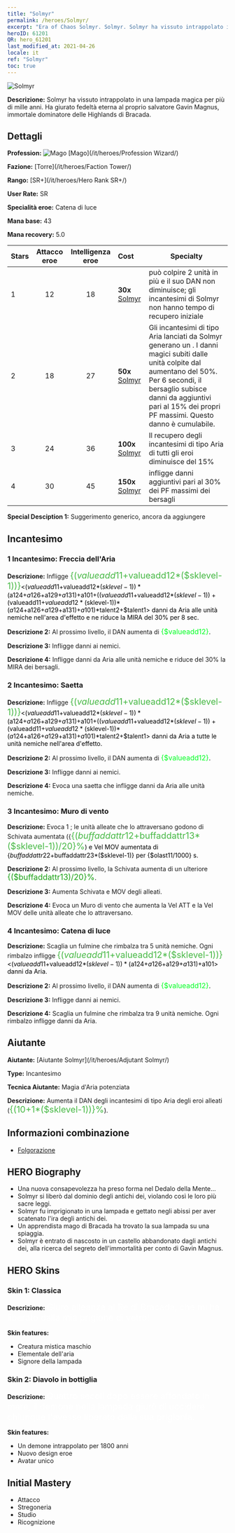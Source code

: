 ```yaml
---
title: "Solmyr"
permalink: /heroes/Solmyr/
excerpt: "Era of Chaos Solmyr. Solmyr. Solmyr ha vissuto intrappolato in una lampada magica per più di mille anni. Ha giurato fedeltà eterna al proprio salvatore Gavin Magnus, immortale dominatore delle Highlands di Bracada."
heroID: 61201
QR: hero_61201
last_modified_at: 2021-04-26
locale: it
ref: "Solmyr"
toc: true
---
```

  ![Solmyr](/images/h/h_Solmyr.jpg)

 **Descrizione:** Solmyr ha vissuto intrappolato in una lampada magica per più di mille anni. Ha giurato fedeltà eterna al proprio salvatore Gavin Magnus, immortale dominatore delle Highlands di Bracada.
## Dettagli
 **Profession:** ![Mago](/images/h/h_prof_15.png)  [Mago](/it/heroes/Profession Wizard/)

 **Fazione:** [Torre](/it/heroes/Faction Tower/)

 **Rango:** [SR+](/it/heroes/Hero Rank SR+/)

 **User Rate:** SR

 **Specialità eroe:** Catena di luce

 **Mana base:** 43

 **Mana recovery:** 5.0


  | Stars | Attacco eroe | Intelligenza eroe | Cost |     Specialty     |
  |---------|:---------------:|:---------------:|:--|--------------------|
  |    1    | 12 | 18 | **30x** [Solmyr](/ItemsIT/her_386/) | <Catena di luce> può colpire 2 unità in più e il suo DAN non diminuisce; gli incantesimi di Solmyr non hanno tempo di recupero iniziale |
  |    2    | 18 | 27 | **50x** [Solmyr](/ItemsIT/her_386/) | Gli incantesimi di tipo Aria lanciati da Solmyr generano un <Campo elettrostatico>. I danni magici subiti dalle unità colpite dal <Campo elettrostatico> aumentano del 50%. Per 6 secondi, il bersaglio subisce danni da <Folgorazione> aggiuntivi pari al 15% dei propri PF massimi. Questo danno è cumulabile. |
  |    3    | 24 | 36 | **100x** [Solmyr](/ItemsIT/her_386/) | Il recupero degli incantesimi di tipo Aria di tutti gli eroi diminuisce del 15% |
  |    4    | 30 | 45 | **150x** [Solmyr](/ItemsIT/her_386/) | <Catena di luce> infligge danni aggiuntivi pari al 30% dei PF massimi dei bersagli |

 **Special Desciption 1:** Suggerimento generico, ancora da aggiungere

## Incantesimo
### 1 Incantesimo: Freccia dell'Aria
 **Descrizione:** Infligge <span style="color: #48b946;font-size:20px">{($valueadd11+$valueadd12*($sklevel-1))}</span><span style="color: black"><($valueadd11+$valueadd12*($sklevel-1))*($a124+$a126+$a129+$a131)+$a101+(($valueadd11+$valueadd12*($sklevel-1))+($valueadd11+$valueadd12*($sklevel-1))*($a124+$a126+$a129+$a131)+$a101)*$talent2+$talent1> danni da Aria alle unità nemiche nell'area d'effetto e ne riduce la MIRA del 30% per 8 sec.

 **Descrizione 2:** Al prossimo livello, il DAN aumenta di <span style="color: #00ff22;font-size:16px">{$valueadd12}</span><span style="color: black">.

 **Descrizione 3:** Infligge danni ai nemici.

 **Descrizione 4:** Infligge danni da Aria alle unità nemiche e riduce del 30% la MIRA dei bersagli.

### 2 Incantesimo: Saetta
 **Descrizione:** Infligge <span style="color: #48b946;font-size:20px">{($valueadd11+$valueadd12*($sklevel-1))}</span><span style="color: black"><($valueadd11+$valueadd12*($sklevel-1))*($a124+$a126+$a129+$a131)+$a101+(($valueadd11+$valueadd12*($sklevel-1))+($valueadd11+$valueadd12*($sklevel-1))*($a124+$a126+$a129+$a131)+$a101)*$talent2+$talent1> danni da Aria a tutte le unità nemiche nell'area d'effetto.

 **Descrizione 2:** Al prossimo livello, il DAN aumenta di <span style="color: #00ff22;font-size:16px">{$valueadd12}</span><span style="color: black">.

 **Descrizione 3:** Infligge danni ai nemici.

 **Descrizione 4:** Evoca una saetta che infligge danni da Aria alle unità nemiche.

### 3 Incantesimo: Muro di vento
 **Descrizione:** Evoca 1 <Muro di vento>; le unità alleate che lo attraversano godono di Schivata aumentata ({<span style="color: #48b946;font-size:20px">{($buffaddattr12+$buffaddattr13*($sklevel-1))/20}%</span><span style="color: black">) e Vel MOV aumentata di {$buffaddattr22+$buffaddattr23*($sklevel-1)} per {$olast11/1000} s.

 **Descrizione 2:** Al prossimo livello, la Schivata aumenta di un ulteriore <span style="color: #1ca216;font-size:18px">{($buffaddattr13)/20}%</span><span style="color: black">.

 **Descrizione 3:** Aumenta Schivata e MOV degli alleati.

 **Descrizione 4:** Evoca un Muro di vento che aumenta la Vel ATT e la Vel MOV delle unità alleate che lo attraversano.

### 4 Incantesimo: Catena di luce
 **Descrizione:** Scaglia un fulmine che rimbalza tra 5 unità nemiche. Ogni rimbalzo infligge <span style="color: #48b946;font-size:20px">{($valueadd11+$valueadd12*($sklevel-1))}</span><span style="color: black"><($valueadd11+$valueadd12*($sklevel-1))*($a124+$a126+$a129+$a131)+$a101> danni da Aria.

 **Descrizione 2:** Al prossimo livello, il DAN aumenta di <span style="color: #00ff22;font-size:16px">{$valueadd12}</span><span style="color: black">.

 **Descrizione 3:** Infligge danni ai nemici.

 **Descrizione 4:** Scaglia un fulmine che rimbalza tra 9 unità nemiche. Ogni rimbalzo infligge danni da Aria.


## Aiutante

 **Aiutante:**  [Aiutante Solmyr](/it/heroes/Adjutant Solmyr/) 

 **Type:**  Incantesimo 

 **Tecnica Aiutante:**  Magia d'Aria potenziata 

 **Descrizione:** Aumenta il DAN degli incantesimi di tipo Aria degli eroi alleati (<span style="color: #48b946;font-size:20px">{(10+1*($sklevel-1))}%</span><span style="color: black">).

## Informazioni combinazione

* [Folgorazione](/it/combination/Folgorazione/) 

## HERO Biography
   - Una nuova consapevolezza ha preso forma nel Dedalo della Mente...
   - Solmyr si liberò dal dominio degli antichi dei, violando così le loro più sacre leggi.
   - Solmyr fu imprigionato in una lampada e gettato negli abissi per aver scatenato l'ira degli antichi dei.
   - Un apprendista mago di Bracada ha trovato la sua lampada su una spiaggia.
   - Solmyr è entrato di nascosto in un castello abbandonato dagli antichi dei, alla ricerca del segreto dell'immortalità per conto di Gavin Magnus.

## HERO Skins
### Skin 1: **Classica**

 **Descrizione:** <span style="color: #ffffff;font-size:20px">Giuro alleanza al Re di Bracada, che mi ha liberato dalla mia prigione di vetro! </span>

 **Skin features:** 

   - Creatura mistica maschio
   - Elementale dell'aria
   - Signore della lampada

### Skin 2: **Diavolo in bottiglia**

 **Descrizione:** <span style="color: #ffffff;font-size:20px">Quattro secoli dopo essere affondato in mare, il demone nella lampada giurò di uccidere chiunque l'avesse liberato dalla sua prigionia. </span>

 **Skin features:** 

   - Un demone intrappolato per 1800 anni
   - Nuovo design eroe
   - Avatar unico


## Initial Mastery
   - Attacco
   - Stregoneria
   - Studio
   - Ricognizione
